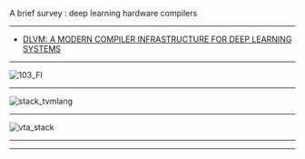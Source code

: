 A brief survey : deep learning hardware compilers

-------------

- [DLVM: A MODERN COMPILER INFRASTRUCTURE FOR
DEEP LEARNING SYSTEMS](https://arxiv.org/pdf/1711.03016.pdf)


-----------

![103_FI](https://simplecore.intel.com/ai/wp-content/uploads/sites/69/103_FI.png)

--------

![stack_tvmlang](https://tvm.ai/images/main/stack_tvmlang.png)

-------

![vta_stack](https://raw.githubusercontent.com/uwsaml/web-data/master/vta/blogpost/vta_stack.png)

---------
---------------
